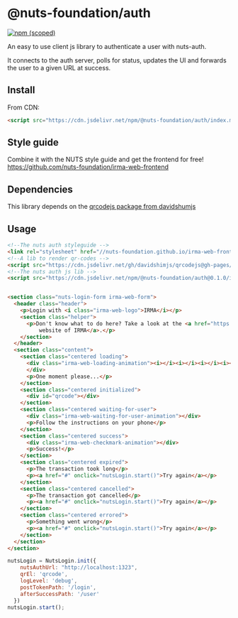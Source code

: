# @nuts-foundation/auth

[![npm (scoped)](https://img.shields.io/npm/v/@nuts-foundation/auth)](https://www.npmjs.com/package/@nuts-foundation/auth)

An easy to use client js library to authenticate a user with nuts-auth.

It connects to the auth server, polls for status, updates the UI and forwards the user to a given URL at success.

## Install

From CDN:

```html
<script src="https://cdn.jsdelivr.net/npm/@nuts-foundation/auth/index.min.js"></script>
```

## Style guide

Combine it with the NUTS style guide and get the frontend for free!
https://github.com/nuts-foundation/irma-web-frontend

## Dependencies

This library depends on the [qrcodejs package from davidshumjs](https://davidshimjs.github.io/qrcodejs/)

## Usage

```html
<!--The nuts auth styleguide -->
<link rel="stylesheet" href="//nuts-foundation.github.io/irma-web-frontend/application.css" />
<!--A lib to render qr-codes -->
<script src="https://cdn.jsdelivr.net/gh/davidshimjs/qrcodejs@gh-pages/qrcode.min.js"></script>
<!--The nuts auth js lib -->
<script src="https://cdn.jsdelivr.net/npm/@nuts-foundation/auth@0.1.0/index.min.js"></script>


<section class="nuts-login-form irma-web-form">
  <header class="header">
    <p>Login with <i class="irma-web-logo">IRMA</i></p>
    <section class="helper">
      <p>Don't know what to do here? Take a look at the <a href="https://privacybydesign.foundation/irma-begin/">de
          website of IRMA</a>.</p>
    </section>
  </header>
  <section class="content">
    <section class="centered loading">
      <div class="irma-web-loading-animation"><i></i><i></i><i></i><i></i><i></i><i></i><i></i><i></i><i></i>
      </div>
      <p>One moment please...</p>
    </section>
    <section class="centered initialized">
      <div id="qrcode"></div>
    </section>
    <section class="centered waiting-for-user">
      <div class="irma-web-waiting-for-user-animation"></div>
      <p>Follow the instructions on your phone</p>
    </section>
    <section class="centered success">
      <div class="irma-web-checkmark-animation"></div>
      <p>Success!</p>
    </section>
    <section class="centered expired">
      <p>The transaction took long</p>
      <p><a href="#" onclick="nutsLogin.start()">Try again</a></p>
    </section>
    <section class="centered cancelled">
      <p>The transaction got cancelled</p>
      <p><a href="#" onclick="nutsLogin.start()">Try again</a></p>
    </section>
    <section class="centered errored">
      <p>Something went wrong</p>
      <p><a href="#" onclick="nutsLogin.start()">Try again</a></p>
    </section>
  </section>
</section>
```

```js
nutsLogin = NutsLogin.init({
    nutsAuthUrl: "http://localhost:1323",
    qrEl: 'qrcode',
    logLevel: 'debug',
    postTokenPath: '/login',
    afterSuccessPath: '/user'
  })
nutsLogin.start();
````
